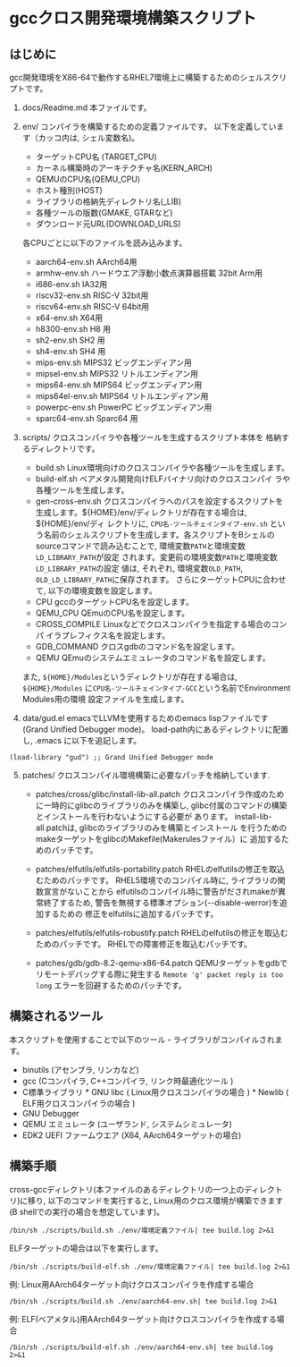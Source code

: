 # gccクロス開発環境構築スクリプト

## はじめに
  gcc開発環境をX86-64で動作するRHEL7環境上に構築するためのシェルスクリプトです。

1. docs/Readme.md    本ファイルです。

2. env/              コンパイラを構築するための定義ファイルです。
   		     以下を定義しています（カッコ内は, シェル変数名)。

     * ターゲットCPU名 (TARGET_CPU)
     * カーネル構築時のアーキテクチャ名(KERN_ARCH)
     * QEMUのCPU名(QEMU_CPU)
     * ホスト種別(HOST)
     * ライブラリの格納先ディレクトリ名(_LIB)
     * 各種ツールの版数(GMAKE, GTARなど)
     * ダウンロード元URL(DOWNLOAD_URLS)

     各CPUごとに以下のファイルを読み込みます。

     * aarch64-env.sh  AArch64用
     * armhw-env.sh    ハードウエア浮動小数点演算器搭載 32bit Arm用
     * i686-env.sh     IA32用
     * riscv32-env.sh  RISC-V 32bit用
     * riscv64-env.sh  RISC-V 64bit用
     * x64-env.sh      X64用
     * h8300-env.sh    H8 用
     * sh2-env.sh      SH2 用
     * sh4-env.sh      SH4 用
	 * mips-env.sh     MIPS32 ビッグエンディアン用
	 * mipsel-env.sh   MIPS32 リトルエンディアン用
	 * mips64-env.sh   MIPS64 ビッグエンディアン用
	 * mips64el-env.sh MIPS64 リトルエンディアン用
	 * powerpc-env.sh  PowerPC ビッグエンディアン用
	 * sparc64-env.sh  Sparc64 用

3. scripts/     クロスコンパイラや各種ツールを生成するスクリプト本体を
                格納するディレクトリです。

    * build.sh      Linux環境向けのクロスコンパイラや各種ツールを生成します。
    * build-elf.sh  ベアメタル開発向けELFバイナリ向けのクロスコンパイ
      ラや各種ツールを生成します。
    * gen-cross-env.sh クロスコンパイラへのパスを設定するスクリプトを
    生成します。${HOME}/env/ディレクトリが存在する場合は, ${HOME}/env/ディ
    レクトリに, `CPU名-ツールチェインタイプ-env.sh`
	という名前のシェルスクリプトを生成します。各スクリプトをBシェルの
	sourceコマンドで読み込むことで, 環境変数`PATH`と環境変数`LD_LIBRARY_PATH`が設定
    されます。変更前の環境変数`PATH`と環境変数`LD_LIBRARY_PATH`の設定
    値は, それぞれ,	環境変数`OLD_PATH`, `OLD_LD_LIBRARY_PATH`に保存されます。
	さらにターゲットCPUに合わせて, 以下の環境変数を設定します。
	* CPU gccのターゲットCPU名を設定します。
	* QEMU_CPU QEmuのCPU名を設定します。
	* CROSS_COMPILE Linuxなどでクロスコンパイラを指定する場合のコンパ
    イラプレフィクス名を設定します。
	* GDB_COMMAND クロスgdbのコマンド名を設定します。
	* QEMU     QEmuのシステムエミュレータのコマンド名を設定します。

	また, `${HOME}/Modules`というディレクトリが存在する場合は, `${HOME}/Modules`
	に`CPU名-ツールチェインタイプ-GCC`という名前でEnvironment Modules用の環境
    設定ファイルを生成します。

4. data/gud.el      emacsでLLVMを使用するためのemacs lispファイルです
                     (Grand Unified Debugger mode)。
                     load-path内にあるディレクトリに配置し, .emacs
		     に以下を追記します。

```
(load-library "gud") ;; Grand Unified Debugger mode
```

5. patches/           クロスコンパイル環境構築に必要なパッチを格納しています.

   * patches/cross/glibc/install-lib-all.patch
       クロスコンパイラ作成のために一時的にglibcのライブラリのみを構築し,
      glibc付属のコマンドの構築とインストールを行わないようにする必要が
      あります。
        install-lib-all.patchは, glibcのライブラリのみを構築とインストール
      を行うためのmakeターゲットをglibcのMakefile(Makerulesファイル）に
      追加するためのパッチです。

   * patches/elfutils/elfutils-portability.patch
        RHELのelfutilsの修正を取込むためのパッチです。
      RHEL5環境でのコンパイル時に, ライブラリの関数宣言がないことから
      elfutilsのコンパイル時に警告がだされmakeが異常終了するため,
      警告を無視する標準オプション(--disable-werror)を追加するための
      修正をelfutilsに追加するパッチです。

   * patches/elfutils/elfutils-robustify.patch
     RHELのelfutilsの修正を取込むためのパッチです。
     RHELでの障害修正を取込むパッチです。

   * patches/gdb/gdb-8.2-qemu-x86-64.patch
     QEMUターゲットをgdbでリモートデバッグする際に発生する
     ``Remote 'g' packet reply is too long``
     エラーを回避するためのパッチです。

## 構築されるツール
   本スクリプトを使用することで以下のツール・ライブラリがコンパイルされます。

   * binutils (アセンブラ, リンカなど)
   * gcc (Cコンパイラ, C++コンパイラ, リンク時最適化ツール )
   * C標準ライブラリ
    * GNU libc ( Linux用クロスコンパイラの場合 )
    * Newlib   ( ELF用クロスコンパイラの場合 )
   * GNU Debugger
   * QEMU エミュレータ (ユーザランド, システムシミュレータ)
   * EDK2 UEFI ファームウエア (X64, AArch64ターゲットの場合)

## 構築手順
cross-gccディレクトリ(本ファイルのあるディレクトリの一つ上のディレクトリ)に移り,
以下のコマンドを実行すると, Linux用のクロス環境が構築できます
(B shellでの実行の場合を想定しています)。

```
/bin/sh ./scripts/build.sh ./env/環境定義ファイル| tee build.log 2>&1
```

ELFターゲットの場合は以下を実行します。

```
/bin/sh ./scripts/build-elf.sh ./env/環境定義ファイル| tee build.log 2>&1
```

例: Linux用AArch64ターゲット向けクロスコンパイラを作成する場合
```
/bin/sh ./scripts/build.sh ./env/aarch64-env.sh| tee build.log 2>&1
```

例: ELF(ベアメタル)用AArch64ターゲット向けクロスコンパイラを作成する場合
```
/bin/sh ./scripts/build-elf.sh ./env/aarch64-env.sh| tee build.log 2>&1
```
